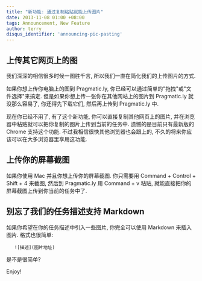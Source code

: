 ```yaml
---
title: "新功能: 通过复制粘贴就能上传图片"
date: 2013-11-08 01:00 +08:00
tags: Announcement, New Feature
author: terry
disqus_identifier: 'announcing-pic-pasting'
---
```


## 上传其它网页上的图
我们深深的相信很多时候一图胜千言, 所以我们一直在简化我们的上传图片的方式.

如果你想上传你电脑上的图到 Pragmatic.ly, 你已经可以通过简单的"拖拽"或"文件选择"来搞定.
但是如果你想上传一张你在其他网站上的图片到 Pragmatic.ly 就没那么容易了, 你还得先下载它们, 然后再上传到 Pragmatic.ly 中.

现在你已经不用了, 有了这个新功能, 你可以直接复制其他网页上的图片, 并在浏览器中粘贴就可以把你复制的图片上传到当前的任务中.
遗憾的是目前只有最新版的 Chrome 支持这个功能. 不过我相信很快其他浏览器也会跟上的, 不久的将来你应该可以在大多浏览器里享用这功能.

## 上传你的屏幕截图
如果你使用 Mac 并且你想上传你的屏幕截图. 你只需要用 Command + Control + Shift + 4 来截图, 然后到 Pragmatic.ly 用 Command + v 粘贴, 就能直接把你的屏幕截图上传到你当前的任务中了.

## 别忘了我们的任务描述支持 Markdown
如果你希望在你的任务描述中引入一些图片, 你完全可以使用 Markdown 来插入图片.
格式也很简单:

```
   ![描述](图片地址)
```

是不是很简单?

Enjoy!
